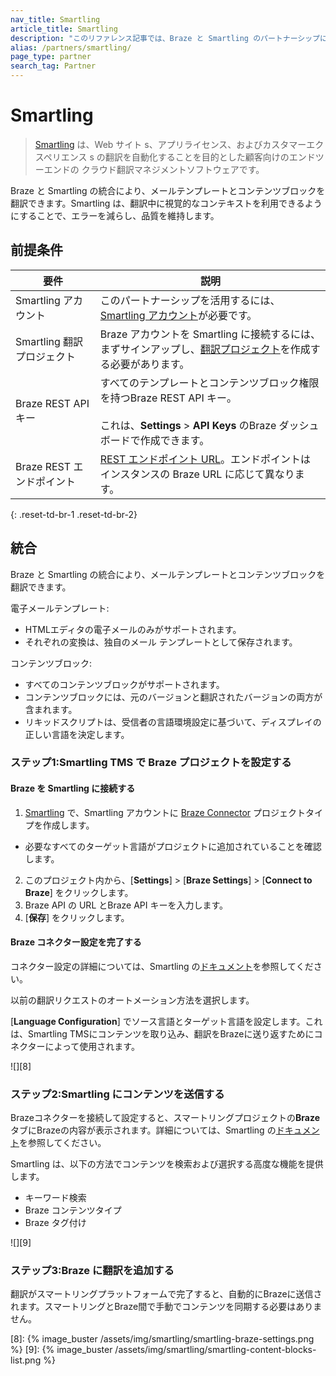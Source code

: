 ```yaml
---
nav_title: Smartling
article_title: Smartling
description: "このリファレンス記事では、Braze と Smartling のパートナーシップについて説明します。Smartling はクラウドベースのローカライゼーションソフトウェアです。この統合により、Braze でメールテンプレートとコンテンツブロックを翻訳できます。"
alias: /partners/smartling/
page_type: partner
search_tag: Partner
---
```


# Smartling

> [Smartling][2] は、Web サイト s、アプリライセンス、およびカスタマーエクスペリエンス s の翻訳を自動化することを目的とした顧客向けのエンドツーエンドの クラウド翻訳マネジメントソフトウェアです。

Braze と Smartling の統合により、メールテンプレートとコンテンツブロックを翻訳できます。Smartling は、翻訳中に視覚的なコンテキストを利用できるようにすることで、エラーを減らし、品質を維持します。

## 前提条件

| 要件 | 説明 |
| ----------- | ----------- |
| Smartling アカウント | このパートナーシップを活用するには、[Smartling アカウント][2]が必要です。 |
| Smartling 翻訳プロジェクト | Braze アカウントを Smartling に接続するには、まずサインアップし、[翻訳プロジェクト][3]を作成する必要があります。 |
| Braze REST API キー | すべてのテンプレートとコンテンツブロック権限を持つBraze REST API キー。<br><br> これは、**Settings** > **API Keys** のBraze ダッシュボードで作成できます。 |
| Braze REST エンドポイント | [REST エンドポイント URL][1]。エンドポイントはインスタンスの Braze URL に応じて異なります。 |
{: .reset-td-br-1 .reset-td-br-2}

## 統合

Braze と Smartling の統合により、メールテンプレートとコンテンツブロックを翻訳できます。 

電子メールテンプレート: 
* HTMLエディタの電子メールのみがサポートされます。 
* それぞれの変換は、独自のメール テンプレートとして保存されます。 

コンテンツブロック: 
* すべてのコンテンツブロックがサポートされます。 
* コンテンツブロックには、元のバージョンと翻訳されたバージョンの両方が含まれます。
* リキッドスクリプトは、受信者の言語環境設定に基づいて、ディスプレイの正しい言語を決定します。

### ステップ1:Smartling TMS で Braze プロジェクトを設定する

#### Braze を Smartling に接続する

1. [Smartling][2] で、Smartling アカウントに [Braze Connector][6] プロジェクトタイプを作成します。 
  - 必要なすべてのターゲット言語がプロジェクトに追加されていることを確認します。
2. このプロジェクト内から、\[**Settings**] > \[**Braze Settings**] > \[**Connect to Braze**] をクリックします。
3. Braze API の URL とBraze API キーを入力します。
4. \[**保存**] をクリックします。

#### Braze コネクター設定を完了する

コネクター設定の詳細については、Smartling の[ドキュメント][3]を参照してください。

以前の翻訳リクエストのオートメーション方法を選択します。

\[**Language Configuration**] でソース言語とターゲット言語を設定します。これは、Smartling TMSにコンテンツを取り込み、翻訳をBrazeに送り返すためにコネクターによって使用されます。

![][8]

### ステップ2:Smartling にコンテンツを送信する

Brazeコネクターを接続して設定すると、スマートリングプロジェクトの**Braze**タブにBrazeの内容が表示されます。詳細については、Smartling の[ドキュメント][7]を参照してください。

Smartling は、以下の方法でコンテンツを検索および選択する高度な機能を提供します。
* キーワード検索
* Braze コンテンツタイプ
* Braze タグ付け

![][9]

### ステップ3:Braze に翻訳を追加する

翻訳がスマートリングプラットフォームで完了すると、自動的にBrazeに送信されます。スマートリングとBraze間で手動でコンテンツを同期する必要はありません。

[1]: {{site.baseurl}}/api/basics/#endpoints
[2]: https://dashboard.smartling.com/
[3]: https://help.smartling.com/hc/en-us/articles/13248549217435
[4]: https://help.smartling.com/hc/article_attachments/13347533624347
[5]: https://help.smartling.com/hc/article_attachments/13946813331739
[6]: https://help.smartling.com/hc/en-us/articles/115003074093
[7]: https://help.smartling.com/hc/en-us/articles/13248577069979
[8]: {% image_buster /assets/img/smartling/smartling-braze-settings.png %}
[9]: {% image_buster /assets/img/smartling/smartling-content-blocks-list.png %}
